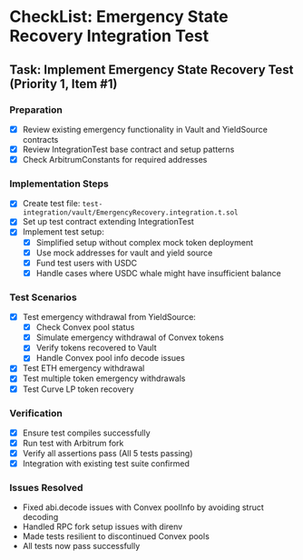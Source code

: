 # CheckList: Emergency State Recovery Integration Test

## Task: Implement Emergency State Recovery Test (Priority 1, Item #1)

### Preparation
- [x] Review existing emergency functionality in Vault and YieldSource contracts
- [x] Review IntegrationTest base contract and setup patterns
- [x] Check ArbitrumConstants for required addresses

### Implementation Steps
- [x] Create test file: `test-integration/vault/EmergencyRecovery.integration.t.sol`
- [x] Set up test contract extending IntegrationTest
- [x] Implement test setup:
  - [x] Simplified setup without complex mock token deployment
  - [x] Use mock addresses for vault and yield source
  - [x] Fund test users with USDC
  - [x] Handle cases where USDC whale might have insufficient balance

### Test Scenarios
- [x] Test emergency withdrawal from YieldSource:
  - [x] Check Convex pool status
  - [x] Simulate emergency withdrawal of Convex tokens
  - [x] Verify tokens recovered to Vault
  - [x] Handle Convex pool info decode issues

- [x] Test ETH emergency withdrawal
- [x] Test multiple token emergency withdrawals
- [x] Test Curve LP token recovery

### Verification
- [x] Ensure test compiles successfully
- [x] Run test with Arbitrum fork
- [x] Verify all assertions pass (All 5 tests passing)
- [x] Integration with existing test suite confirmed

### Issues Resolved
- Fixed abi.decode issues with Convex poolInfo by avoiding struct decoding
- Handled RPC fork setup issues with direnv
- Made tests resilient to discontinued Convex pools
- All tests now pass successfully